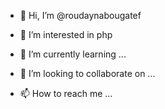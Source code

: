 - 👋 Hi, I’m @roudaynabougatef
- 👀 I’m interested in php

- 🌱 I’m currently learning ...
- 💞️ I’m looking to collaborate on ...
- 📫 How to reach me ...

<!---
roudaynabougatef/roudaynabougatef is a ✨ special ✨ repository because its `README.md` (this file) appears on your GitHub profile.
You can click the Preview link to take a look at your changes.
--->
